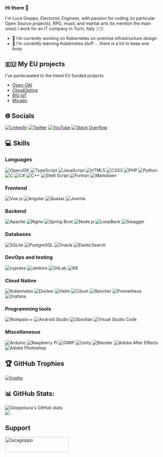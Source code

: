 ### Hi there 👋
I'm Luca Gioppo, Electronic Engineer, with passion for coding (in particular Open Source projects), RPG, music and martial arts (to mention the main ones)
I work for an IT company in Turin, Italy :it:.
- 🔭 I’m currently working on Kubernetes on-premise infrastructure design
- 🌱 I’m currently learning Kubernetes stuff ... there is a lot to keep one busy

## :eu: My EU projects
I've partecipated to the listed EU funded projects

- [Open-DAI](https://cordis.europa.eu/project/id/297362)
- [CloudOpting](https://cordis.europa.eu/project/id/621146)
- [BIG IoT](https://cordis.europa.eu/project/id/688038)
- [Micado](https://cordis.europa.eu/project/id/822717)

## 🌐 Socials
[![LinkedIn](https://img.shields.io/badge/LinkedIn-%230077B5.svg?logo=linkedin&logoColor=white)](https://linkedin.com/in/lucagioppo)
[![Twitter](https://img.shields.io/badge/Twitter-%231DA1F2.svg?logo=Twitter&logoColor=white)](https://twitter.com/LucaGioppo)
[![YouTube](https://img.shields.io/badge/YouTube-%23FF0000.svg?logo=YouTube&logoColor=white)](https://youtube.com/@LucaGioppo)
[![Stack Overflow](https://img.shields.io/badge/Stack%20Overflow-dfdfdf.svg?logo=stackoverflow&logoColor=orange)](https://stackoverflow.com/users/1747054)

## 💻 Skills
### Languages
![OpenJDK](https://img.shields.io/badge/OpenJDK-%23007ACC.svg?style=flat-square&logo=openjdk&logoColor=white) 
![TypeScript](https://img.shields.io/badge/TypeScript-%23007ACC.svg?style=flat-square&logo=typescript&logoColor=white) 
![JavaScript](https://img.shields.io/badge/JavaScript-%23323330.svg?style=flat-square&logo=javascript&logoColor=%23F7DF1E) 
![HTML5](https://img.shields.io/badge/HTML5-%23E34F26.svg?style=flat-square&logo=html5&logoColor=white) 
![CSS3](https://img.shields.io/badge/CSS3-%231572B6.svg?style=flat-square&logo=css3&logoColor=white) 
![PHP](https://img.shields.io/badge/PHP-dddddd?style=flat-square&logo=php&logoColor=3670A0) 
![Python](https://img.shields.io/badge/Python-3670A0?style=flat-square&logo=python&logoColor=ffdd54) 
![C](https://img.shields.io/badge/c-%2300599C.svg?style=flat-square&logo=c&logoColor=white)
![C#](https://img.shields.io/badge/C%23-%23239120.svg?style=flat-square&logo=c-sharp&logoColor=white) 
![C++](https://img.shields.io/badge/c++-%2300599C.svg?style=flat-square&logo=c%2B%2B&logoColor=white)
![Shell Script](https://img.shields.io/badge/Shell-%233E474A.svg?style=flat-square&logo=gnu-bash&logoColor=white) 
![Fortran](https://img.shields.io/badge/Fortran-%23734F96.svg?style=flat-square&logo=fortran&logoColor=white)
![Markdown](https://img.shields.io/badge/markdown-%23000000.svg?style=flat-square&logo=markdown&logoColor=white)
### Frontend
![Vue.js](https://img.shields.io/badge/Vue-%2335495e.svg?style=flat-square&logo=vuedotjs&logoColor=%234FC08D) 
![Angular](https://img.shields.io/badge/Angular-%2335495e.svg?style=flat-square&logo=angular&logoColor=F80000) 
![Quasar](https://img.shields.io/badge/Quasar-16B7FB?style=flat-square&logo=quasar&logoColor=black)
![Joomla](https://img.shields.io/badge/joomla-%235091CD.svg?style=flat-square&logo=joomla&logoColor=white)
### Backend
![Apache](https://img.shields.io/badge/Apache-dddddd.svg?style=flat-square&logo=apache&logoColor=red) 
![Nginx](https://img.shields.io/badge/nginx-%23009639.svg?style=flat-square&logo=nginx&logoColor=white)
![Spring Boot](https://img.shields.io/badge/Spring%20Boot-%2335495e.svg?style=flat-square&logo=springboot&logoColor=%23239120) 
![Node.js](https://img.shields.io/badge/Node.js-6DA55F?style=flat-square&logo=node.js&logoColor=white) 
![LoopBack](https://img.shields.io/badge/LoopBack-6DA55F?style=flat-square&logo=loopback&logoColor=white) 
![Swagger](https://img.shields.io/badge/-Swagger-%23Clojure?style=flat-square&logo=swagger&logoColor=white)
### Databases
![SQLite](https://img.shields.io/badge/MySQL-4479A1.svg?style=flat-square&logo=mysql&logoColor=white) 
![PostgreSQL](https://img.shields.io/badge/PostgreSQL-%2307405e.svg?style=flat-square&logo=postgresql&logoColor=white) 
![Oracle](https://img.shields.io/badge/Oracle-F80000?style=flat-square&logo=oracle&logoColor=white) 
![ElasticSearch](https://img.shields.io/badge/-ElasticSearch-005571?style=flat-square&logo=elasticsearch)
### DevOps and testing
![cypress](https://img.shields.io/badge/-cypress-%23E5E5E5?style=flat-square&logo=cypress&logoColor=058a5e)
![Jenkins](https://img.shields.io/badge/Jenkins-%23323330?style=flat-square&logo=jenkins&logoColor=white) 
![GitLab](https://img.shields.io/badge/gitlab-%23181717.svg?style=flat-square&logo=gitlab&logoColor=white)
![K6](https://img.shields.io/badge/K6-%23007ACC.svg?style=flat-square&logo=k6&logoColor=white) 
### Cloud Native
![Kubernetes](https://img.shields.io/badge/Kubernetes-%23007ACC.svg?style=flat-square&logo=kubernetes&logoColor=white) 
![Docker](https://img.shields.io/badge/Docker-%230db7ed.svg?style=flat-square&logo=docker&logoColor=white) 
![Helm](https://img.shields.io/badge/Helm-%23007ACC.svg?style=flat-square&logo=helm&logoColor=white) 
![Cilium](https://img.shields.io/badge/Cilium-%23007ACC.svg?style=flat-square&logo=cilium&logoColor=white) 
![Rancher](https://img.shields.io/badge/Rancher-dddddd.svg?style=flat-square&logo=rancher&logoColor=%23007ACC) 
![Prometheus](https://img.shields.io/badge/Prometheus-F38020?style=flat-square&logo=prometheus&logoColor=white) 
![Grafana](https://img.shields.io/badge/Grafana-F38020.svg?style=flat-square&logo=grafana&logoColor=white) 
### Programming tools
![Notepad++](https://img.shields.io/badge/Notepad++-90E59A.svg?style=flat-square&logo=notepad%2b%2b&logoColor=black)
![Android Studio](https://img.shields.io/badge/Android%20Studio-3DDC84.svg?style=flat-square&logo=android-studio&logoColor=white)
![Obsidian](https://img.shields.io/badge/Obsidian-%23483699.svg?style=flat-square&logo=obsidian&logoColor=white)
![Visual Studio Code](https://img.shields.io/badge/Visual%20Studio%20Code-0078d7.svg?style=flat-square&logo=visual-studio-code&logoColor=white)
### Miscellaneous
![Arduino](https://img.shields.io/badge/-Arduino-00979D?style=flat-square&logo=Arduino&logoColor=white) 
![Raspberry Pi](https://img.shields.io/badge/-RaspberryPi-C51A4A?style=flat-square&logo=Raspberry-Pi)
![GIMP](https://img.shields.io/badge/-GIMP-00979D?style=flat-square&logo=gimp&logoColor=white)
![Unity](https://img.shields.io/badge/unity-%23000000.svg?style=flat-square&logo=unity&logoColor=white)
![Blender](https://img.shields.io/badge/blender-%23F5792A.svg?style=flat-square&logo=blender&logoColor=white)
![Adobe After Effects](https://img.shields.io/badge/Adobe%20After%20Effects-9999FF.svg?style=flat-square&logo=Adobe%20After%20Effects&logoColor=white)
![Adobe Photoshop](https://img.shields.io/badge/adobe%20photoshop-%2331A8FF.svg?style=flat-square&logo=adobe%20photoshop&logoColor=white)


## 🏆 GitHub Trophies
[![trophy](https://github-profile-trophy.vercel.app/?username=gioppoluca)](https://github.com/ryo-ma/github-profile-trophy)

## 📊 GitHub Stats:
![Gioppoluca's GitHub stats](https://github-readme-stats.vercel.app/api?username=gioppoluca&show_icons=true&theme=transparent)<br/>
![](https://github-readme-stats.vercel.app/api/top-langs/?username=gioppoluca&theme=transparent&hide_border=false&include_all_commits=true&count_private=true&layout=compact)
## Support
<p><a href="https://www.buymeacoffee.com/lucagioppo"> <img align="left" src="https://cdn.buymeacoffee.com/buttons/v2/default-yellow.png" height="50" width="210" alt="lucagioppo" /></a></p><br><br>
<!--
**gioppoluca/gioppoluca** is a ✨ _special_ ✨ repository because its `README.md` (this file) appears on your GitHub profile.

Here are some ideas to get you started:

- 🔭 I’m currently working on ...
- 🌱 I’m currently learning ...
- 👯 I’m looking to collaborate on ...
- 🤔 I’m looking for help with ...
- 💬 Ask me about ...
- 📫 How to reach me: ...
- 😄 Pronouns: ...
- ⚡ Fun fact: ...
-->
